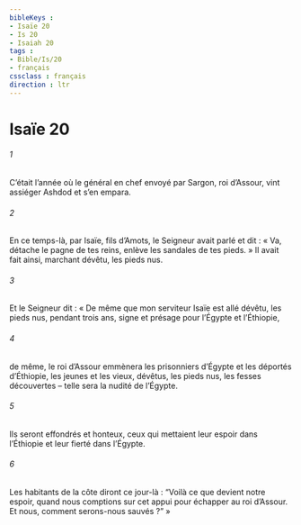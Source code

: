 ```yaml
---
bibleKeys : 
- Isaïe 20
- Is 20
- Isaiah 20
tags : 
- Bible/Is/20
- français
cssclass : français
direction : ltr
---
```


# Isaïe 20

###### 1
C’était l’année où le général en chef envoyé par Sargon, roi d’Assour, vint assiéger Ashdod et s’en empara.
###### 2
En ce temps-là, par Isaïe, fils d’Amots, le Seigneur avait parlé et dit : « Va, détache le pagne de tes reins, enlève les sandales de tes pieds. » Il avait fait ainsi, marchant dévêtu, les pieds nus.
###### 3
Et le Seigneur dit : « De même que mon serviteur Isaïe est allé dévêtu, les pieds nus, pendant trois ans, signe et présage pour l’Égypte et l’Éthiopie,
###### 4
de même, le roi d’Assour emmènera les prisonniers d’Égypte et les déportés d’Éthiopie, les jeunes et les vieux, dévêtus, les pieds nus, les fesses découvertes – telle sera la nudité de l’Égypte.
###### 5
Ils seront effondrés et honteux, ceux qui mettaient leur espoir dans l’Éthiopie et leur fierté dans l’Égypte.
###### 6
Les habitants de la côte diront ce jour-là : “Voilà ce que devient notre espoir, quand nous comptions sur cet appui pour échapper au roi d’Assour. Et nous, comment serons-nous sauvés ?” »
